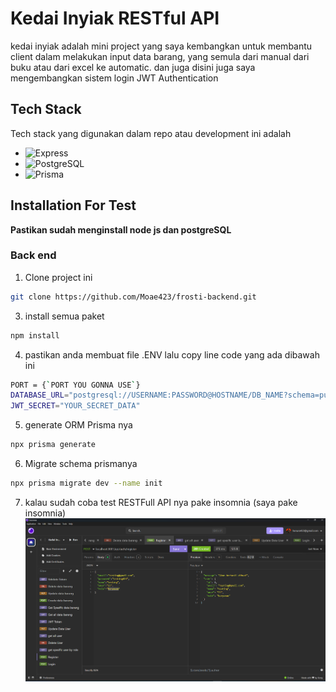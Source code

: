 # Kedai Inyiak RESTful API

kedai inyiak adalah mini project yang saya kembangkan untuk membantu client dalam melakukan input data barang, yang semula dari manual dari buku atau dari excel ke automatic. dan juga disini juga saya mengembangkan sistem login JWT Authentication

## Tech Stack

Tech stack yang digunakan dalam repo atau development ini adalah

- ![Express](https://img.shields.io/badge/Express.js-000000?style=for-the-badge&logo=express&logoColor=white)
- ![PostgreSQL](https://img.shields.io/badge/PostgreSQL-316192?style=for-the-badge&logo=postgresql&logoColor=white)
- ![Prisma](https://img.shields.io/badge/Prisma-2D3748?style=for-the-badge&logo=prisma&logoColor=white)

## Installation For Test

**Pastikan sudah menginstall node js dan postgreSQL**

### Back end

1. Clone project ini

```bash
git clone https://github.com/Moae423/frosti-backend.git
```

3. install semua paket

```bash
npm install
```

4. pastikan anda membuat file .ENV lalu copy line code yang ada dibawah ini

```bash
PORT = {`PORT YOU GONNA USE`}
DATABASE_URL="postgresql://USERNAME:PASSWORD@HOSTNAME/DB_NAME?schema=public"
JWT_SECRET="YOUR_SECRET_DATA"
```

5. generate ORM Prisma nya

```bash
npx prisma generate
```

6. Migrate schema prismanya

```bash
npx prisma migrate dev --name init
```

7. kalau sudah coba test RESTFull API nya pake insomnia (saya pake insomnia)
   ![Preview](./assets/image/preview.png)
